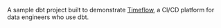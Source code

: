 A sample dbt project built to demonstrate [Timeflow](https://timeflow.systems), a CI/CD platform for data engineers who use dbt. 
 
